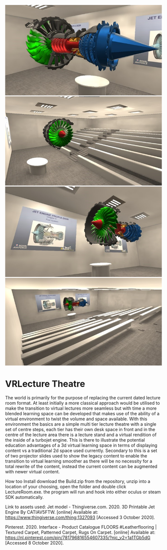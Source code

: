 ![Image 1](https://github.com/Lemlurker/VRLecture/blob/Alpha/Assets/Picture1.jpg)
![Image 2](https://github.com/Lemlurker/VRLecture/blob/Alpha/Assets/Picture2.jpg)
![Image 3](https://github.com/Lemlurker/VRLecture/blob/Alpha/Assets/Picture3.jpg)
![Image 4](https://github.com/Lemlurker/VRLecture/blob/Alpha/Assets/Picture4.jpg)
# VRLecture Theatre
The world is primarily for the purpose of replacing the current dated lecture room format. 
At least initially a more classical approach would be utilised to make the transition to 
virtual lectures more seamless but with time a more blended learning space can be developed 
that makes use of the ability of a virtual environment to twist the volume and space available.
With this environment the basics are a simple multi tier lecture theatre with a single set of
centre steps, each tier has their own desk space in front and in the centre of the lecture area 
there is a lecture stand and a virtual rendition of the inside of a turbojet engine. This is 
there to illustrate the potential education advantages of a 3d virtual learning space in terms 
of displaying content vs a traditional 2d space used currently. Secondary to this is a set of
two projector slides used to show the legacy content to enable the transition to virtual learning
smoother as there will be no necessity for a total rewrite of the content, instead the current 
content can be augmented with newer virtual content. 

How too Install
  download the Build.zip from the repository, unzip into a location of your choosing, 
  open the folder and double click LectureRoom.exe. the program will run and hook into either oculus or
  steam SDK automatically.

Link to assets used: 
Jet model - Thingiverse.com. 2020. 3D Printable Jet Engine By CATIAV5FTW. [online] Available at: <https://www.thingiverse.com/thing:1327093> [Accessed 3 October 2020].

Pinterest. 2020. Interface - Product Catalogue FLOORS #Leatherflooring | Textured Carpet, Patterned Carpet, Rugs On Carpet. [online] Available at: <https://nl.pinterest.com/pin/781796816554607335/?nic_v2=1a1TGb5dG> [Accessed 8 October 2020].

